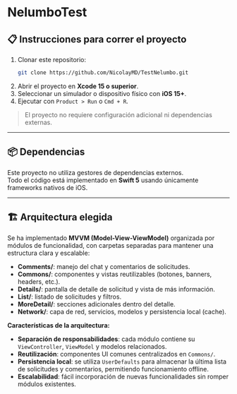 # NelumboTest

## 📋 Instrucciones para correr el proyecto
1. Clonar este repositorio:
   ```bash
   git clone https://github.com/NicolayMD/TestNelumbo.git
   ```
2. Abrir el proyecto en **Xcode 15 o superior**.
3. Seleccionar un simulador o dispositivo físico con **iOS 15+**.
4. Ejecutar con `Product > Run` o `Cmd + R`.

> El proyecto no requiere configuración adicional ni dependencias externas.

---

## 📦 Dependencias
Este proyecto no utiliza gestores de dependencias externos.  
Todo el código está implementado en **Swift 5** usando únicamente frameworks nativos de iOS.

---

## 🏗 Arquitectura elegida
Se ha implementado **MVVM (Model-View-ViewModel)** organizada por módulos de funcionalidad, con carpetas separadas para mantener una estructura clara y escalable:

- **Comments/**: manejo del chat y comentarios de solicitudes.
- **Commons/**: componentes y vistas reutilizables (botones, banners, headers, etc.).
- **Details/**: pantalla de detalle de solicitud y vista de más información.
- **List/**: listado de solicitudes y filtros.
- **MoreDetail/**: secciones adicionales dentro del detalle.
- **Network/**: capa de red, servicios, modelos y persistencia local (cache).

**Características de la arquitectura:**
- **Separación de responsabilidades**: cada módulo contiene su `ViewController`, `ViewModel` y modelos relacionados.
- **Reutilización**: componentes UI comunes centralizados en `Commons/`.
- **Persistencia local**: se utiliza `UserDefaults` para almacenar la última lista de solicitudes y comentarios, permitiendo funcionamiento offline.
- **Escalabilidad**: fácil incorporación de nuevas funcionalidades sin romper módulos existentes.
